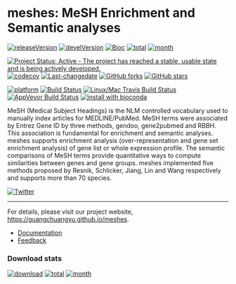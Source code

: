 meshes: MeSH Enrichment and Semantic analyses
=============================================

[![releaseVersion](https://img.shields.io/badge/release%20version-0.99.7-green.svg?style=flat)](https://bioconductor.org/packages/meshes) [![develVersion](https://img.shields.io/badge/devel%20version-1.1.0-green.svg?style=flat)](https://github.com/GuangchuangYu/meshes) [![Bioc](http://www.bioconductor.org/shields/years-in-bioc/meshes.svg)](https://www.bioconductor.org/packages/devel/bioc/html/meshes.html#since) [![total](https://img.shields.io/badge/downloads-NA/total-blue.svg?style=flat)](https://bioconductor.org/packages/stats/bioc/meshes) [![month](https://img.shields.io/badge/downloads-NA/month-blue.svg?style=flat)](https://bioconductor.org/packages/stats/bioc/meshes)

[![Project Status: Active - The project has reached a stable, usable state and is being actively developed.](http://www.repostatus.org/badges/latest/active.svg)](http://www.repostatus.org/#active) [![codecov](https://codecov.io/gh/GuangchuangYu/meshes/branch/master/graph/badge.svg)](https://codecov.io/gh/GuangchuangYu/meshes) [![Last-changedate](https://img.shields.io/badge/last%20change-2016--10--18-green.svg)](https://github.com/GuangchuangYu/meshes/commits/master) [![GitHub forks](https://img.shields.io/github/forks/GuangchuangYu/meshes.svg)](https://github.com/GuangchuangYu/meshes/network) [![GitHub stars](https://img.shields.io/github/stars/GuangchuangYu/meshes.svg)](https://github.com/GuangchuangYu/meshes/stargazers)

[![platform](http://www.bioconductor.org/shields/availability/devel/meshes.svg)](https://www.bioconductor.org/packages/devel/bioc/html/meshes.html#archives) [![Build Status](http://www.bioconductor.org/shields/build/devel/bioc/meshes.svg)](https://bioconductor.org/checkResults/devel/bioc-LATEST/meshes/) [![Linux/Mac Travis Build Status](https://img.shields.io/travis/GuangchuangYu/meshes/master.svg?label=Mac%20OSX%20%26%20Linux)](https://travis-ci.org/GuangchuangYu/meshes) [![AppVeyor Build Status](https://img.shields.io/appveyor/ci/Guangchuangyu/meshes/master.svg?label=Windows)](https://ci.appveyor.com/project/GuangchuangYu/meshes) [![install with bioconda](https://img.shields.io/badge/install%20with-bioconda-green.svg?style=flat)](http://bioconda.github.io/recipes/bioconductor-meshes/README.html)

MeSH (Medical Subject Headings) is the NLM controlled vocabulary used to manually index articles for MEDLINE/PubMed. MeSH terms were associated by Entrez Gene ID by three methods, gendoo, gene2pubmed and RBBH. This association is fundamental for enrichment and semantic analyses. meshes supports enrichment analysis (over-representation and gene set enrichment analysis) of gene list or whole expression profile. The semantic comparisons of MeSH terms provide quantitative ways to compute similarities between genes and gene groups. meshes implemented five methods proposed by Resnik, Schlicker, Jiang, Lin and Wang respectively and supports more than 70 species.

[![Twitter](https://img.shields.io/twitter/url/https/github.com/GuangchuangYu/meshes.svg?style=social)](https://twitter.com/intent/tweet?hashtags=meshes&url=https://guangchuangyu.github.io/meshes&screen_name=guangchuangyu)

------------------------------------------------------------------------

For details, please visit our project website, <https://guangchuangyu.github.io/meshes>.

-   [Documentation](https://guangchuangyu.github.io/meshes/documentation/)
-   [Feedback](https://guangchuangyu.github.io/meshes/#feedback)

### Download stats

[![download](http://www.bioconductor.org/shields/downloads/meshes.svg)](https://bioconductor.org/packages/stats/bioc/meshes/) [![total](https://img.shields.io/badge/downloads-NA/total-blue.svg?style=flat)](https://bioconductor.org/packages/stats/bioc/meshes) [![month](https://img.shields.io/badge/downloads-NA/month-blue.svg?style=flat)](https://bioconductor.org/packages/stats/bioc/meshes)
